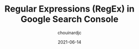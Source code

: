 ---
author: chouinardjc
date: 2021-06-14
layout: post.njk
tags:
  - article
  - regex
  - seo
target_url: https://www.jcchouinard.com/regex-in-google-search-console/
title: Regular Expressions (RegEx) in Google Search Console
---